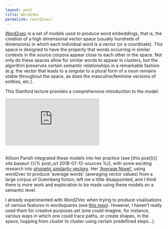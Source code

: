 ```yaml
---
layout: post
title: Word2Vec
permalink: /word2vec/ 
---
```


[Word2vec](https://en.wikipedia.org/wiki/Word2vec) is a set of models used to produce word embeddings, that is, the creation of a high dimensional vector space (usually hundreds of dimensions) in which each individual word is a vector (or a coordinate). This space is designed to have the property that words occurring in similar contexts in the source corpora appear close to each other in the space. Not only do these spaces allow for similar words to appear in clusters, but the algorithm preserves certain semantic relationships in a remarkable fashion (e.g. the vector that leads to a singular to a plural form of a noun remains stable throughout the space, as does the masculine/feminine versions of entities, etc.).

This Stanford lecture provides a comprehensive introduction to the model:

<div class="video-container">
<iframe max-width="100%" height="auto" src="https://www.youtube.com/embed/ERibwqs9p38" frameborder="0" allow="autoplay; encrypted-media" allowfullscreen></iframe>
</div>
&nbsp;

Allison Parish integrated these models into her practice (see [this post]({{ site.baseurl }}{% post_url 2018-07-12-sources %}), with some exciting research into [phonetic similarity vectors](https://github.com/aparrish/phonetic-similarity-vectors). Her ['Average Novel'](https://github.com/aparrish/nanogenmo2017), using word2vec to produce 'average words' (averaging vector values) from a large corpus of Gutenberg fiction, left me a little disappointed, and I think there is more work and exploration to be made using these models on a semantic level.

I already experimented with Word2Vec when trying to produce visalisations of various features in wordsquares (see [this repo](https://github.com/jchwenger/WordSquaresAI)). However, I haven't really used them for creative purposes yet (one could imagine, for instance, various ways in which one could trace paths, or create shapes, in the space, hopping from cluster to cluster using certain predefined steps...).



